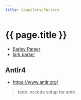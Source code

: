 ```yaml
---
title: Compilers/Parsers
---
```


# {{ page.title }}


* [Earley Parser](https://loup-vaillant.fr/tutorials/earley-parsing/)
* [lark parser](https://github.com/lark-parser/lark)
## Antlr4

* <https://www.antlr.org/>

> todo: vscode setup for antlr.
